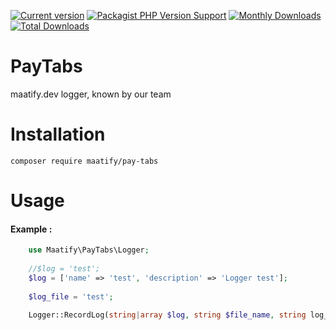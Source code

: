 [![Current version](https://img.shields.io/packagist/v/maatify/PayTabs)](https://packagist.org/packages/maatify/PayTabs)
[![Packagist PHP Version Support](https://img.shields.io/packagist/php-v/maatify/PayTabs)](https://packagist.org/packages/maatify/PayTabs)
[![Monthly Downloads](https://img.shields.io/packagist/dm/maatify/PayTabs)](https://packagist.org/packages/maatify/PayTabs/stats)
[![Total Downloads](https://img.shields.io/packagist/dt/maatify/PayTabs)](https://packagist.org/packages/maatify/PayTabs/stats)

# PayTabs

maatify.dev logger, known by our team
# Installation

```shell
composer require maatify/pay-tabs
```

# Usage

#### Example :

```PHP
    use Maatify\PayTabs\Logger;
    
    //$log = 'test';
    $log = ['name' => 'test', 'description' => 'Logger test'];
    
    $log_file = 'test';

    Logger::RecordLog(string|array $log, string $file_name, string log_file_extinsion);
```

